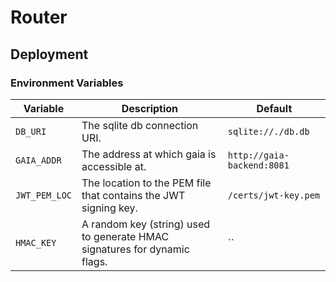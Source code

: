 # Router

## Deployment

### Environment Variables

| Variable      | Description                                                               | Default                    |
| ------------- | ------------------------------------------------------------------------- | -------------------------- |
| `DB_URI`      | The sqlite db connection URI.                                             | `sqlite://./db.db`         |
| `GAIA_ADDR`   | The address at which gaia is accessible at.                               | `http://gaia-backend:8081` |
| `JWT_PEM_LOC` | The location to the PEM file that contains the JWT signing key.           | `/certs/jwt-key.pem`       |
| `HMAC_KEY`    | A random key (string) used to generate HMAC signatures for dynamic flags. | ``                         |
